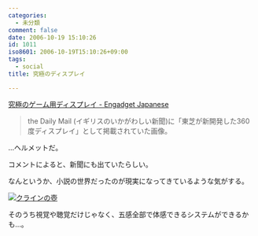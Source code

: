 ```yaml
---
categories:
  - 未分類
comment: false
date: 2006-10-19 15:10:26
id: 1011
iso8601: 2006-10-19T15:10:26+09:00
tags:
  - social
title: 究極のディスプレイ

---
```


<div class="entry-body">
  <p><a title="究極のゲーム用ディスプレイ - Engadget Japanese" href="http://japanese.engadget.com/2006/10/18/helmet-hmd-wtf/">究極のゲーム用ディスプレイ - Engadget Japanese</a></p>

  <blockquote>the Daily Mail (イギリスのいかがわしい新聞)に「東芝が新開発した360度ディスプレイ」として掲載されていた画像。</blockquote>

  <p>…ヘルメットだ。</p>

  <p>コメントによると、新聞にも出ていたらしい。</p>

  <p>なんというか、小説の世界だったのが現実になってきているような気がする。</p>

  <p><a href="http://www.amazon.co.jp/exec/obidos/ASIN/4062750171/nqounet-22/ref=nosim/" name="amazletlink" id="amazletlink"><img src="http://images-jp.amazon.com/images/P/4062750171.09.MZZZZZZZ.jpg" alt="クラインの壺" style="border: none;" /></a></p>

  <p>そのうち視覚や聴覚だけじゃなく、五感全部で体感できるシステムができるかも…。</p>
</div>
